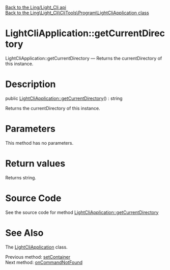 [Back to the Ling/Light_Cli api](https://github.com/lingtalfi/Light_Cli/blob/master/doc/api/Ling/Light_Cli.md)<br>
[Back to the Ling\Light_Cli\CliTools\Program\LightCliApplication class](https://github.com/lingtalfi/Light_Cli/blob/master/doc/api/Ling/Light_Cli/CliTools/Program/LightCliApplication.md)


LightCliApplication::getCurrentDirectory
================



LightCliApplication::getCurrentDirectory — Returns the currentDirectory of this instance.




Description
================


public [LightCliApplication::getCurrentDirectory](https://github.com/lingtalfi/Light_Cli/blob/master/doc/api/Ling/Light_Cli/CliTools/Program/LightCliApplication/getCurrentDirectory.md)() : string




Returns the currentDirectory of this instance.




Parameters
================

This method has no parameters.


Return values
================

Returns string.








Source Code
===========
See the source code for method [LightCliApplication::getCurrentDirectory](https://github.com/lingtalfi/Light_Cli/blob/master/CliTools/Program/LightCliApplication.php#L99-L102)


See Also
================

The [LightCliApplication](https://github.com/lingtalfi/Light_Cli/blob/master/doc/api/Ling/Light_Cli/CliTools/Program/LightCliApplication.md) class.

Previous method: [setContainer](https://github.com/lingtalfi/Light_Cli/blob/master/doc/api/Ling/Light_Cli/CliTools/Program/LightCliApplication/setContainer.md)<br>Next method: [onCommandNotFound](https://github.com/lingtalfi/Light_Cli/blob/master/doc/api/Ling/Light_Cli/CliTools/Program/LightCliApplication/onCommandNotFound.md)<br>

